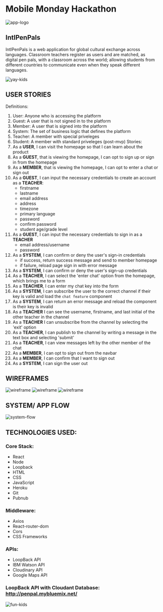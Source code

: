 # Mobile Monday Hackathon

![app-logo](./assets/logo/penpal_logo_dark_large.png)

## IntlPenPals
IntlPenPals is a web application for global cultural exchange across languages. Classroom teachers register as users and are matched, as digital pen pals, with a classroom across the world; allowing students from different countries to communicate even when they speak different languages.

![yay-kids](./assets/main-kids.jpg)

## USER STORIES
Definitions: 
1. User: Anyone who is accessing the platform
2. Guest: A user that is not signed in to the platform
3. Member: A user that is signed into the platform
4. System: The set of business logic that defines the platform
5. Teacher: A member with special priveleges
6. Student: A member with standard priveleges (post-mvp)
Stories:
1. As a **USER**, I can visit the homepage so that I can learn about the product
2. As a **GUEST**, that is viewing the homepage, I can opt to sign up or sign in from the homepage
3. As a **MEMBER**, that is viewing the homepage, I can opt to enter a chat or sign out
4. As a **GUEST**, I can input the necessary credentials to create an account as a **TEACHER**:
    - firstname
    - lastname
    - email address
    - address
    - timezone
    - primary language
    - password
    - confirm password
    - student age/grade level
5. As a **GUEST**, I can input the necessary credentials to sign in as a **TEACHER**
    - email address/username
    - password
6. As a **SYSTEM**, I can confirm or deny the user's sign-in credentials
    - if success, return success message and send to member homepage
    - if failure, reload page sign in with error message
7. As a **SYSTEM**, I can confirm or deny the user's sign-up credentials
8. As a **TEACHER**, I can select the 'enter chat' option from the homepage, which brings me to a form
9. As a **TEACHER**, I can enter my chat key into the form
10. As a **SYSTEM**, I can subscribe the user to the correct channel if their key is valid and load the `chat feature` component
11. As a **SYSTEM**, I can return an error message and reload the component is their key is invalid
12. As a **TEACHER** I can see the username, firstname, and last initial of the other teacher in the channel
13. As a **TEACHER** I can unsubscribe from the channel by selecting the 'exit' option
14. As a **TEACHER**, I can publish to the channel by writing a message in the text box and selecting 'submit'
15. As a **TEACHER**, I can view messages left by the other member of the chat 
16. As a **MEMBER**, I can opt to sign out from the navbar
17. As a **MEMBER**, I can confirm that I want to sign out
18. As a **SYSTEM**, I can sign the user out



## WIREFRAMES
![wireframe](./assets/wireframes/create_account.png)
![wireframe](./assets/wireframes/Sign_In.png)
![wireframe](./assets/wireframes/chat_interface.png)

## SYSTEM/ APP FLOW
![system-flow](./assets/revised_system_diagram.png)

## TECHNOLOGIES USED:

### Core Stack:

- React
- Node
- Loopback
- HTML
- CSS
- JavaScript
- Heroku
- Git
- Pubnub

### Middleware:

- Axios
- React-router-dom
- Cors
- CSS Frameworks

### APIs:

- LoopBack API
- IBM Watson API
- Cloudinary API
- Google Maps API

### LoopBack API with Cloudant Database: http://penpal.mybluemix.net/


![fun-kids](./assets/yay.jpg)
